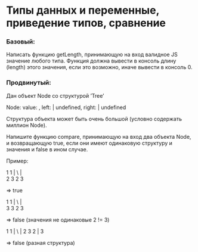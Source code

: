 # Типы данных и переменные, приведение типов, сравнение

### Базовый:
Написать функцию getLength, принимающую на вход валидное JS значение любого типа. Функция должна вывести в консоль длину (length) этого значения, если это возможно, иначе вывести в консоль 0.

### Продвинутый:
Дан объект Node со структурой ’Tree’

Node:
  value: <number>,
  left: <Node> | undefined,
  right: <Node> | undefined

Структура объекта может быть очень большой (условно содержать миллион Node).

Напишите функцию compare, принимающую на вход два объекта Node, и возвращающую true, если они имеют одинаковую структуру и значения и false в ином случае.

Пример:

 1             1
 |  \           |  \
2   3        2    3

=> true

 1            1
 |  \          |  \
3   3       2   3

=> false (значения не одинаковые 2 != 3)

 1            1
 |  \          |
2   3        2
               |
               3

=> false (разная структура)